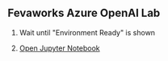 ## Fevaworks Azure OpenAI Lab

1. Wait until "Environment Ready" is shown

2. [Open Jupyter Notebook]({{TRAFFIC_HOST1_8888}}?token=lab)